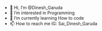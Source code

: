 - 👋 Hi, I’m @Dinesh_Garuda
- 👀 I’m interested in Programming
- 🌱 I’m currently learning How to code
- 📫 How to reach me IG: Sai_Dinesh_Garuda 

<!---
Garuda-Gits/Garuda-Gits is a ✨ special ✨ repository because its `README.md` (this file) appears on your GitHub profile.
You can click the Preview link to take a look at your changes.
--->
